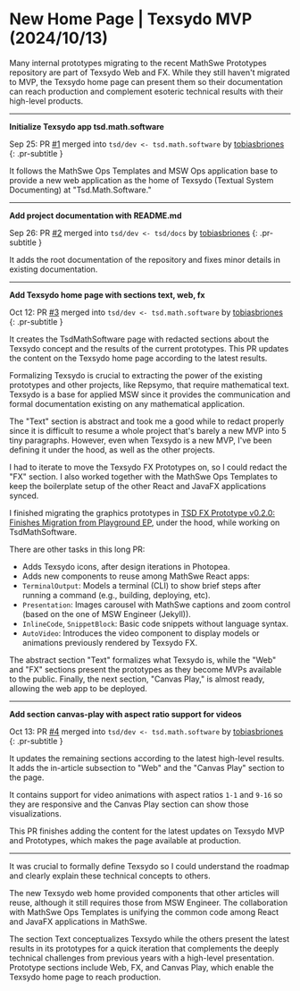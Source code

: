 <!-- Copyright (c) 2024 Tobias Briones. All rights reserved. -->
<!-- SPDX-License-Identifier: CC-BY-4.0 -->
<!-- This file is part of https://github.com/tobiasbriones/blog -->

# New Home Page | Texsydo MVP (2024/10/13)

Many internal prototypes migrating to the recent MathSwe Prototypes repository
are part of Texsydo Web and FX. While they still haven't migrated to MVP, the
Texsydo home page can present them so their documentation can reach production
and complement esoteric technical results with their high-level products.

---

**Initialize Texsydo app tsd.math.software**

Sep 25: PR [#1](https://github.com/texsydo/texsydo---mvp/pull/1) merged into `tsd/dev <- tsd.math.software` by [tobiasbriones](https://github.com/tobiasbriones)
{: .pr-subtitle }

It follows the MathSwe Ops Templates and MSW Ops application base to provide a
new web application as the home of Texsydo (Textual System Documenting) at
"Tsd.Math.Software."

---

**Add project documentation with README.md**

Sep 26: PR [#2](https://github.com/texsydo/texsydo---mvp/pull/2) merged into `tsd/dev <- tsd/docs` by [tobiasbriones](https://github.com/tobiasbriones)
{: .pr-subtitle }

It adds the root documentation of the repository and fixes minor details in
existing documentation.


---

**Add Texsydo home page with sections text, web, fx**

Oct 12: PR [#3](https://github.com/texsydo/texsydo---mvp/pull/3) merged into `tsd/dev <- tsd.math.software` by [tobiasbriones](https://github.com/tobiasbriones)
{: .pr-subtitle }

It creates the TsdMathSoftware page with redacted sections about the Texsydo
concept and the results of the current prototypes. This PR updates the content
on the Texsydo home page according to the latest results.

Formalizing Texsydo is crucial to extracting the power of the existing
prototypes and other projects, like Repsymo, that require mathematical text.
Texsydo is a base for applied MSW since it provides the communication and formal
documentation existing on any mathematical application.

The "Text" section is abstract and took me a good while to redact properly since
it is difficult to resume a whole project that's barely a new MVP into 5 tiny
paragraphs. However, even when Texsydo is a new MVP, I've been defining it under
the hood, as well as the other projects.

I had to iterate to move the Texsydo FX Prototypes on, so I could redact the
"FX" section. I also worked together with the MathSwe Ops Templates to keep the
boilerplate setup of the other React and JavaFX applications synced.

I finished migrating the graphics prototypes in [TSD FX Prototype v0.2.0:
Finishes Migration from Playground
EP](https://github.com/mathswe/prototypes/releases/tag/v0.2.0), under the hood,
while working on TsdMathSoftware.

There are other tasks in this long PR:

- Adds Texsydo icons, after design iterations in Photopea.
- Adds new components to reuse among MathSwe React apps:
- `TerminalOutput`: Models a terminal (CLI) to show brief steps after running a
command (e.g., building, deploying, etc).
- `Presentation`: Images carousel with MathSwe captions and zoom control (based
on the one of MSW Engineer (Jekyll)).
- `InlineCode`, `SnippetBlock`: Basic code snippets without language syntax.
- `AutoVideo`: Introduces the video component to display models or animations
previously rendered by Texsydo FX.


The abstract section "Text" formalizes what Texsydo is, while the "Web" and "FX"
sections present the prototypes as they become MVPs available to the public.
Finally, the next section, "Canvas Play," is almost ready, allowing the web app
to be deployed.


---

**Add section canvas-play with aspect ratio support for videos**

Oct 13: PR [#4](https://github.com/texsydo/texsydo---mvp/pull/4) merged into `tsd/dev <- tsd.math.software` by [tobiasbriones](https://github.com/tobiasbriones)
{: .pr-subtitle }

It updates the remaining sections according to the latest high-level results. It
adds the in-article subsection to "Web" and the "Canvas Play" section to the
page.

It contains support for video animations with aspect ratios `1-1` and `9-16` so
they are responsive and the Canvas Play section can show those visualizations.

This PR finishes adding the content for the latest updates on Texsydo MVP and
Prototypes, which makes the page available at production.

---

It was crucial to formally define Texsydo so I could understand the roadmap and
clearly explain these technical concepts to others.

The new Texsydo web home provided components that other articles will reuse,
although it still requires those from MSW Engineer. The collaboration with
MathSwe Ops Templates is unifying the common code among React and JavaFX
applications in MathSwe.

The section Text conceptualizes Texsydo while the others present the latest
results in its prototypes for a quick iteration that complements the deeply
technical challenges from previous years with a high-level presentation.
Prototype sections include Web, FX, and Canvas Play, which enable the Texsydo
home page to reach production.
